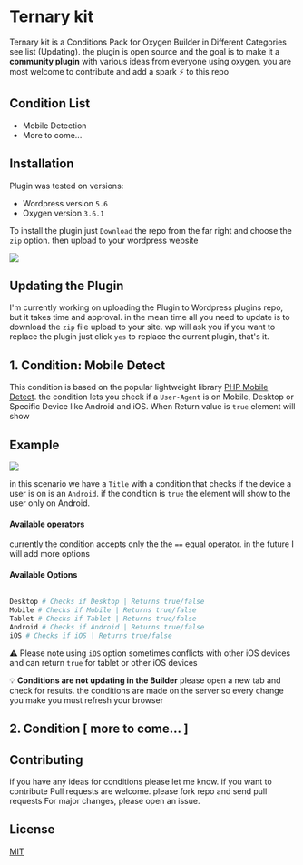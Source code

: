 # Ternary kit

Ternary kit is a Conditions Pack for Oxygen Builder in Different Categories see list (Updating). the plugin is open source and the goal is to make it a **community plugin** with various ideas from everyone using oxygen. you are most welcome to contribute and add a spark ⚡ to this repo   

## Condition List

- Mobile Detection 
- More to come...

## Installation

Plugin was tested on versions:
- Wordpress version `5.6`
- Oxygen version `3.6.1`

To install the plugin just `Download` the repo from the far right and choose the `zip` option. then upload to your wordpress website

![](https://i.imgur.com/rraBFV7.png)

## Updating the Plugin
I'm currently working on uploading the Plugin to Wordpress plugins repo, but it takes time and approval.
in the mean time all you need to update is to download the `zip` file upload to your site. wp will ask you if you want to replace the plugin just click `yes` to replace the current plugin, that's it.  

## 1. Condition: Mobile Detect

This condition is based on the popular lightweight library [PHP Mobile Detect](http://mobiledetect.net/). the condition lets you check if a `User-Agent` is on Mobile, Desktop or Specific Device like Android and iOS. When Return value is `true` element will show

## Example
![](https://i.imgur.com/O4i2BrP.png)

in this scenario we have a `Title` with a condition that checks if the device a user is on is an `Android`. if the condition is `true` the element will show to the user only on Android.

#### Available operators 

currently the condition accepts only the the `==` equal operator. in the future I will add more options

#### Available Options

```php

Desktop # Checks if Desktop | Returns true/false 
Mobile # Checks if Mobile | Returns true/false
Tablet # Checks if Tablet | Returns true/false
Android # Checks if Android | Returns true/false
iOS # Checks if iOS | Returns true/false

```

⚠️ Please note using `iOS` option sometimes conflicts with other iOS devices and can return `true` for tablet or other iOS devices

💡 **Conditions are not updating in the Builder** please open a new tab and check for results. the conditions are made on the server so every change you make you must refresh your browser 

## 2. Condition [ more to come... ]

## Contributing
if you have any ideas for conditions please let me know.
if you want to contribute Pull requests are welcome. please fork repo and send pull requests
For major changes, please open an issue.

## License
[MIT](https://choosealicense.com/licenses/mit/)
